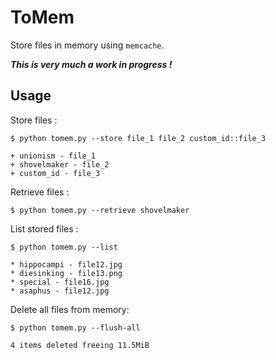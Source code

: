 # ToMem
Store files in memory using `memcache`.

_**This is very much a work in progress !**_

## Usage
Store files :
```
$ python tomem.py --store file_1 file_2 custom_id::file_3

+ unionism - file_1
+ shovelmaker - file_2
+ custom_id - file_3
```

Retrieve files :
```
$ python tomem.py --retrieve shovelmaker
```

List stored files :
```
$ python tomem.py --list

* hippocampi - file12.jpg
* diesinking - file13.png
* special - file16.jpg
* asaphus - file12.jpg
```

Delete all files from memory:
```
$ python tomem.py --flush-all

4 items deleted freeing 11.5MiB
```
